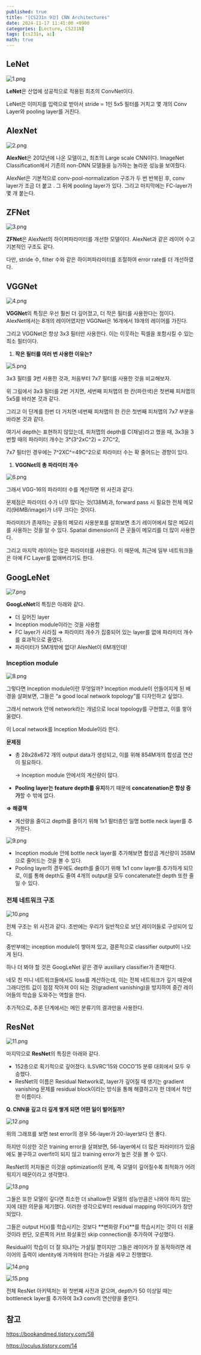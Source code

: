 ```yaml
---
published: true
title: "[CS231n 9강] CNN Architectures"
date: 2024-11-17 11:41:00 +0900
categories: [Lecture, CS231N]
tags: [cs231n, ai]
math: true
---
```

## LeNet

![1.png](/assets/img/cs231n-lecture-9/1.png)

**LeNet**은 산업에 성공적으로 적용된 최초의 ConvNet이다.

LeNet은 이미지를 입력으로 받아서 stride = 1인 5x5 필터를 거치고 몇 개의 Conv Layer와 pooling layer를 거친다.

## AlexNet

![2.png](/assets/img/cs231n-lecture-9/2.png)

**AlexNet**은 2012년에 나온 모델이고, 최초의 Large scale CNN이다. ImageNet Classification에서 기존의 non-DNN 모델들을 능가하는 놀라운 성능을 보여줬다.

AlexNet은 기본적으로 conv-pool-normalization 구조가 두 번 반복된 후, conv layer가 조금 더 붙고 . 그 뒤에 pooling layer가 있다. 그리고 마지막에는 FC-layer가 몇 개 붙는다.

## ZFNet

![3.png](/assets/img/cs231n-lecture-9/3.png)

**ZFNet**은 AlexNet의 하이퍼파라미터를 개선한 모델이다. AlexNet과 같은 레이어 수고 기본적인 구조도 같다.

다만, stride 수, filter 수와 같은 하이퍼파라미터를 조절하여 error rate를 더 개선하였다.

## VGGNet

![4.png](/assets/img/cs231n-lecture-9/4.png)

**VGGNet**의 특징은 우선 훨씬 더 깊어졌고, 더 작은 필터를 사용한다는 점이다. AlexNet에서는 8개의 레이어였지만 VGGNet은 16개에서 19개의 레이어를 가진다.

그리고 VGGNet은 항상 3x3 필터만 사용한다. 이는 이웃하는 픽셀을 포함시킬 수 있는 최소 필터이다.

1. **작은 필터를 여러 번 사용한 이유는?**

![5.png](/assets/img/cs231n-lecture-9/5.png)

3x3 필터를 3번 사용한 것과, 처음부터 7x7 필터를 사용한 것을 비교해보자.

위 그림에서 3x3 필터를 2번 거치면, 세번째 피처맵의 한 칸(파란색)은 첫번째 피처맵의 5x5를 바라본 것과 같다.

그리고 이 단계를 한번 더 거치면 네번째 피처맵의 한 칸은 첫번째 피처맵의 7x7 부분을 바라본 것과 같다.

여기서 depth는 표현하지 않았는데, 피처맵의 depth를 C(채널)라고 했을 때, 3x3을 3번할 때의 파라미터 개수는 3*(3^2xC^2) = 27C^2,

7x7 필터인 경우에는 7^2XC^=49C^2으로 파라미터 수는 확 줄어드는 경향이 있다.

1. **VGGNet의 총 파라미터 개수**

![6.png](/assets/img/cs231n-lecture-9/6.png)

그래서 VGG-16의 파라미터 수를 계산하면 위 사진과 같다.

문제점은 파라미터 수가 너무 많다는 것(138M)과, forward pass 시 필요한 전체 메모리(96MB/image)가 너무 크다는 것이다.

파라미터가 존재하는 곳들의 메모리 사용분포를 살펴보면 초기 레이어에서 많은 메모리를 사용하는 것을 알 수 있다. Spatial dimension이 큰 곳들이 메모리를 더 많이 사용한다.

그리고 마지막 레이어는 많은 파라미터를 사용한다. 이 때문에, 최근에 일부 네트워크들은 아예 FC Layer를 없애버리기도 한다.

## GoogLeNet

![7.png](/assets/img/cs231n-lecture-9/7.png)

**GoogLeNet**의 특징은 아래와 같다.

- 더 깊어진 layer
- Inception module이라는 것을 사용함
- FC layer가 사라짐 ⇒ 파라미터 개수가 집중되어 있는 layer를 없애 파라미터 개수를 효과적으로 줄였다.
- 파라미터가 5M개밖에 없다! AlexNet이 6M개인데!

### Inception module

![8.png](/assets/img/cs231n-lecture-9/8.png)

그렇다면 Inception module이란 무엇일까? Inception module이 만들어지게 된 배경을 살펴보면, 그들은 “a good local network topology”를 디자인하고 싶었다.

그래서 network 안에 network라는 개념으로 local topology를 구현했고, 이를 쌓아올렸다.

이 Local network를 Inception Module이라 한다.

**문제점**

- 총 28x28x672 개의 output data가 생성되고, 이를 위해 854M개의 합성곱 연산이 필요하다.
    
    → Inception module 안에서의 계산량이 많다.
    
- **Pooling layer는 feature depth를 유지**하기 때문에 **concatenation은 항상 증가**할 수 밖에 없다.

**⇒ 해결책**

- 계산량을 줄이고 depth를 줄이기 위해 1x1 필터층인 일명 bottle neck layer를 추가한다.

![9.png](/assets/img/cs231n-lecture-9/9.png)

- Inception module 안에 bottle neck layer를 추가해보면 합성곱 계산량이 358M으로 줄어드는 것을 볼 수 있다.
- Pooling layer의 경우에도 depth를 줄이기 위해 1x1 conv layer를 추가하게 되므로, 이를 통해 depth도 줄여 4개의 output을 모두 concatenate한 depth 또한 줄일 수 있다.

### 전체 네트워크 구조

![10.png](/assets/img/cs231n-lecture-9/10.png)

전체 구조는 위 사진과 같다. 초반에는 우리가 일반적으로 보던 레이어들로 구성되어 있다.

중반부에는 inception module이 쌓아져 있고, 결론적으로 classifier output이 나오게 된다.

하나 더 봐야 할 것은 GoogLeNet 같은 경우 auxiliary classifier가 존재한다.

네모 친 미니 네트워크들에서도 loss를 계산하는데, 이는 전체 네트워크가 깊기 때문에 그래디언트 값이 점점 작아져 0이 되는 것(gradient vanishing)을 방지하여 중간 레이어들의 학습을 도와주는 역할을 한다.

추가적으로, 추론 단계에서는 메인 분류기의 결과만을 사용한다.

## ResNet

![11.png](/assets/img/cs231n-lecture-9/11.png)

마지막으로 **ResNet**의 특징은 아래와 같다.

- 152층으로 획기적으로 깊어졌다. ILSVRC’15와 COCO’15 분류 대회에서 모두 우승했다.
- ResNet의 이름은 Residual Network로, layer가 깊어질 때 생기는 gradient vanishing 문제를 residual block이라는 방식을 통해 해결하고자 한 데에서 착안한 이름이다.

**Q. CNN을 깊고 더 깊게 쌓게 되면 어떤 일이 벌어질까?**

![12.png](/assets/img/cs231n-lecture-9/12.png)

위의 그래프를 보면 test error의 경우 56-layer가 20-layer보다 안 좋다.

하지만 이상한 것은 training error을 살펴보면, 56-layer에서 더 많은 파라미터가 있음에도 불구하고 overfit이 되지 않고 training error가 높은 것을 볼 수 있다.

ResNet의 저자들은 이것을 optimization의 문제, 즉 모델이 깊어질수록 최적화가 어려워지기 때문이라고 생각했다.

![13.png](/assets/img/cs231n-lecture-9/13.png)

그들은 또한 모델이 깊다면 최소한 더 shallow한 모델의 성능만큼은 나와야 하지 않는지에 대한 의문을 제기했다. 이러한 생각으로부터 residual mapping 아이디어가 창안되었다.

그들은 output H(x)를 학습시키는 것보다 **변화량 F(x)**를 학습시키는 것이 더 쉬울 것이라 판단, 오른쪽의 커브 화살표인 skip connection을 추가하여 구성했다.

Residual이 학습이 더 잘 되냐?는 가설일 뿐이지만 그들은 레이어가 잘 동작하려면 레이어의 출력이 identity에 가까워야 한다는 가설을 세우고 진행했다.

![14.png](/assets/img/cs231n-lecture-9/14.png)

![15.png](/assets/img/cs231n-lecture-9/15.png)

전체 ResNet 아키텍처는 위 첫번째 사진과 같으며, depth가 50 이상일 때는 bottleneck layer를 추가하여 3x3 conv의 연산량을 줄인다.

## 참고

https://bookandmed.tistory.com/58

https://oculus.tistory.com/14